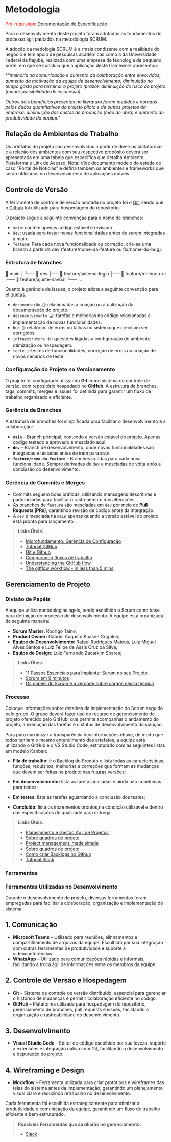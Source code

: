 
# Metodologia

<span style="color:red">Pré-requisitos: <a href="2-Especificação do Projeto.md"> Documentação de Especificação</a></span>

Para o desenvolvimento deste projeto foram adotados os fundamentos do processo ágil pautados na metodologia SCRUM.

A adoção da medologia SCRUM é a rmais condizente com a realidade do negócio e tem apoio de pesquisas acadêmicas como a da  Universidade Federal de Itajubá, realizada com uma empresa de tecnologia de pequeno porte, em que se concluiu que a aplicação deste framework apresentou: 

**"melhoria na comunicação e aumento da colaboração entre envolvidos; aumento da motivação da equipe de desenvolvimento; diminuição no tempo gasto para terminar o projeto (prazo); diminuição do risco do projeto (menor possibilidade de insucesso).*

*Outros dois benefícios presentes na literatura foram medidos e notados pelos dados quantitativos do projeto piloto e de outros projetos da empresa: diminuição dos custos de produção (mão de obra) e aumento de produtividade da equipe."*

## Relação de Ambientes de Trabalho

Os artefatos do projeto são desenvolvidos a partir de diversas plataformas e a relação dos ambientes com seu respectivo propósito deverá ser apresentada em uma tabela que especifica que detalha Ambiente, Plataforma e Link de Acesso. 
Nota: Vide documento modelo do estudo de caso "Portal de Notícias" e defina também os ambientes e frameworks que serão utilizados no desenvolvimento de aplicações móveis.

## Controle de Versão

A ferramenta de controle de versão adotada no projeto foi o
[Git](https://git-scm.com/), sendo que o [Github](https://github.com)
foi utilizado para hospedagem do repositório.

O projeto segue a seguinte convenção para o nome de branches:

- `main`: contém apenas código estável e revisado
- `dev`: usada para testar novas funcionalidades antes de serem integradas à main.
- `feature`: Para cada nova funcionalidade ou correção, cria-se uma branch a partir da dev (feature/nome-da-feature ou fix/nome-do-bug).

### Estrutura de branches

📂 main │ └── 📂 dev ├── 📂 feature/sistema-login ├── 📂 feature/melhoria-ui ├── 📂 feature/ajuste-navbar └── ...

Quanto à gerência de issues, o projeto adota a seguinte convenção para
etiquetas:

- `documentação 📖`: relacionadas à criação ou atualização da documentação do projeto.
- `desenvolvimento 💻`: tarefas e melhorias no código relacionadas à implementação de novas funcionalidades.
- `bug 🐛`: relatórios de erros ou falhas no sistema que precisam ser corrigidos.
- `infraestrutura 🏗️`: questões ligadas à configuração do ambiente, otimização ou hospedagem.
- `teste ✅`:testes de funcionalidades, correção de erros ou criação de novos cenários de teste.

### **Configuração do Projeto no Versionamento**  

O projeto foi configurado utilizando **Git** como sistema de controle de versão, com repositório hospedado no **GitHub**. A estrutura de branches, tags, commits, merges e issues foi definida para garantir um fluxo de trabalho organizado e eficiente.  

### **Gerência de Branches**  
A estrutura de branches foi simplificada para facilitar o desenvolvimento e a colaboração:  

- **`main`** – Branch principal, contendo a versão estável do projeto. Apenas código testado e aprovado é mesclado aqui.  
- **`dev`** – Branch de desenvolvimento, onde novas funcionalidades são integradas e testadas antes de irem para `main`.  
- **`feature/nome-da-feature`** – Branches criadas para cada nova funcionalidade. Sempre derivadas de `dev` e mescladas de volta após a conclusão do desenvolvimento.  

### **Gerência de Commits e Merges**  
- Commits seguem boas práticas, utilizando mensagens descritivas e padronizadas para facilitar o rastreamento das alterações.  
- As branches de `feature` são mescladas em `dev` por meio de **Pull Requests (PRs)**, garantindo revisão de código antes da integração.  
- A `dev` é mesclada na `main` apenas quando a versão estável do projeto está pronta para lançamento.  


> **Links Úteis**:
> - [Microfundamento: Gerência de Configuração](https://pucminas.instructure.com/courses/87878/)
> - [Tutorial GitHub](https://guides.github.com/activities/hello-world/)
> - [Git e Github](https://www.youtube.com/playlist?list=PLHz_AreHm4dm7ZULPAmadvNhH6vk9oNZA)
>  - [Comparando fluxos de trabalho](https://www.atlassian.com/br/git/tutorials/comparing-workflows)
> - [Understanding the GitHub flow](https://guides.github.com/introduction/flow/)
> - [The gitflow workflow - in less than 5 mins](https://www.youtube.com/watch?v=1SXpE08hvGs)

## Gerenciamento de Projeto

### Divisão de Papéis



A equipe utiliza metodologias ágeis, tendo escolhido o Scrum como base para definição do processo de desenvolvimento. A equipe está organizada da seguinte maneira:

- **Scrum Master:** Rodrigo Taino;
- **Product Owner:** Gabriel Augusto Kuasne Grigolon;
- **Equipe de Desenvolvimento:** Rafael Rodrigues Mateus, Luiz Miguel Alves Santos e Luiz Felipe de Assis Cruz da Silva;
- **Equipe de Design:** Luiz Fernando Zacarkim Soares;

> **Links Úteis**:
> - [11 Passos Essenciais para Implantar Scrum no seu Projeto](https://mindmaster.com.br/scrum-11-passos/)
> - [Scrum em 9 minutos](https://www.youtube.com/watch?v=XfvQWnRgxG0)
> - [Os papéis do Scrum e a verdade sobre cargos nessa técnica](https://www.atlassian.com/br/agile/scrum/roles)

### Processo

Coloque  informações sobre detalhes da implementação do Scrum seguido pelo grupo. O grupo deverá fazer uso do recurso de gerenciamento de projeto oferecido pelo GitHub, que permite acompanhar o andamento do projeto, a execução das tarefas e o status de desenvolvimento da solução.

Para para maximizar a transparência das informações chave, de modo que
todos tenham o mesmo entendimento dos artefatos, a equipe está utilizando o GitHub e o VS Studio Code, estruturado com as seguintes listas em modelo Kanban:

* **Fila de trabalho:** é o Backlog do Produto e lista todas as características, funções, requisitos, melhorias e correções que formam as mudanças que devem ser feitas no produto nas futuras versões;

* **Em desenvolvimento:** lista as tarefas iniciadas e ainda não concluídas para testes;

* **Em testes:** lista as tarefas aguardando a conclusão dos testes;

* **Concluído:** lista os incrementos prontos,na condição utilizável e dentro das especificações de qualidade para entrega;
 
> **Links Úteis**:
> - [Planejamento e Gestáo Ágil de Projetos](https://pucminas.instructure.com/courses/87878/pages/unidade-2-tema-2-utilizacao-de-ferramentas-para-controle-de-versoes-de-software)
> - [Sobre quadros de projeto](https://docs.github.com/pt/issues/organizing-your-work-with-project-boards/managing-project-boards/about-project-boards)
> - [Project management, made simple](https://github.com/features/project-management/)
> - [Sobre quadros de projeto](https://docs.github.com/pt/github/managing-your-work-on-github/about-project-boards)
> - [Como criar Backlogs no Github](https://www.youtube.com/watch?v=RXEy6CFu9Hk)
> - [Tutorial Slack](https://slack.com/intl/en-br/)

### Ferramentas

### **Ferramentas Utilizadas no Desenvolvimento**  

Durante o desenvolvimento do projeto, diversas ferramentas foram empregadas para facilitar a colaboração, organização e implementação do sistema.  

## **1. Comunicação**  
- **Microsoft Teams** – Utilizado para reuniões, alinhamentos e compartilhamento de arquivos da equipe. Escolhido por sua integração com outras ferramentas de produtividade e suporte a videoconferências.  
- **WhatsApp** – Utilizado para comunicações rápidas e informais, facilitando a troca ágil de informações entre os membros da equipe.  

## **2. Controle de Versão e Hospedagem**  
- **Git** – Sistema de controle de versão distribuído, essencial para gerenciar o histórico de mudanças e permitir colaboração eficiente no código.  
- **GitHub** – Plataforma utilizada para hospedagem do repositório, gerenciamento de branches, pull requests e issues, facilitando a organização e rastreabilidade do desenvolvimento.  

## **3. Desenvolvimento**  
- **Visual Studio Code** – Editor de código escolhido por sua leveza, suporte a extensões e integração nativa com Git, facilitando o desenvolvimento e depuração do projeto.  

## **4. Wireframing e Design**  
- **Mockflow** – Ferramenta utilizada para criar protótipos e wireframes das telas do sistema antes da implementação, garantindo um planejamento visual claro e reduzindo retrabalho no desenvolvimento.  

Cada ferramenta foi escolhida estrategicamente para otimizar a produtividade e comunicação da equipe, garantindo um fluxo de trabalho eficiente e bem estruturado.  
 
 
> **Possíveis Ferramentas que auxiliarão no gerenciamento**: 
> - [Slack](https://slack.com/)
